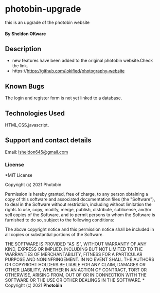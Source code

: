 # photobin-upgrade
this is an upgrade of the photobin website
#### By **Sheldon OKware**
## Description
* new features have been added to the original photobin website.Check the link.
* https://https://github.com/lokified/photography-website 

## Known Bugs
The login and register form is not yet linked to a database.
## Technologies Used
HTML,CSS,javascript.
## Support and contact details
Email: lsheldon645@gmail.com
### License
*MIT License

Copyright (c) 2021 Photobin

Permission is hereby granted, free of charge, to any person obtaining a copy
of this software and associated documentation files (the "Software"), to deal
in the Software without restriction, including without limitation the rights
to use, copy, modify, merge, publish, distribute, sublicense, and/or sell
copies of the Software, and to permit persons to whom the Software is
furnished to do so, subject to the following conditions:

The above copyright notice and this permission notice shall be included in all
copies or substantial portions of the Software.

THE SOFTWARE IS PROVIDED "AS IS", WITHOUT WARRANTY OF ANY KIND, EXPRESS OR
IMPLIED, INCLUDING BUT NOT LIMITED TO THE WARRANTIES OF MERCHANTABILITY,
FITNESS FOR A PARTICULAR PURPOSE AND NONINFRINGEMENT. IN NO EVENT SHALL THE
AUTHORS OR COPYRIGHT HOLDERS BE LIABLE FOR ANY CLAIM, DAMAGES OR OTHER
LIABILITY, WHETHER IN AN ACTION OF CONTRACT, TORT OR OTHERWISE, ARISING FROM,
OUT OF OR IN CONNECTION WITH THE SOFTWARE OR THE USE OR OTHER DEALINGS IN THE
SOFTWARE.
*
Copyright (c) 2021 **Photobin**
